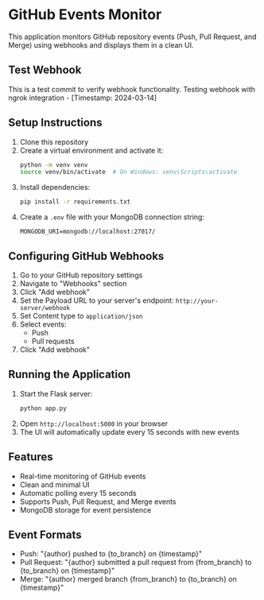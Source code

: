 # GitHub Events Monitor

This application monitors GitHub repository events (Push, Pull Request, and Merge) using webhooks and displays them in a clean UI.

## Test Webhook

This is a test commit to verify webhook functionality.
Testing webhook with ngrok integration - [Timestamp: 2024-03-14]

## Setup Instructions

1. Clone this repository
2. Create a virtual environment and activate it:
   ```bash
   python -m venv venv
   source venv/bin/activate  # On Windows: venv\Scripts\activate
   ```
3. Install dependencies:
   ```bash
   pip install -r requirements.txt
   ```
4. Create a `.env` file with your MongoDB connection string:
   ```
   MONGODB_URI=mongodb://localhost:27017/
   ```

## Configuring GitHub Webhooks

1. Go to your GitHub repository settings
2. Navigate to "Webhooks" section
3. Click "Add webhook"
4. Set the Payload URL to your server's endpoint: `http://your-server/webhook`
5. Set Content type to `application/json`
6. Select events:
   - Push
   - Pull requests
7. Click "Add webhook"

## Running the Application

1. Start the Flask server:
   ```bash
   python app.py
   ```
2. Open `http://localhost:5000` in your browser
3. The UI will automatically update every 15 seconds with new events

## Features

- Real-time monitoring of GitHub events
- Clean and minimal UI
- Automatic polling every 15 seconds
- Supports Push, Pull Request, and Merge events
- MongoDB storage for event persistence

## Event Formats

- Push: "{author} pushed to {to_branch} on {timestamp}"
- Pull Request: "{author} submitted a pull request from {from_branch} to {to_branch} on {timestamp}"
- Merge: "{author} merged branch {from_branch} to {to_branch} on {timestamp}" 